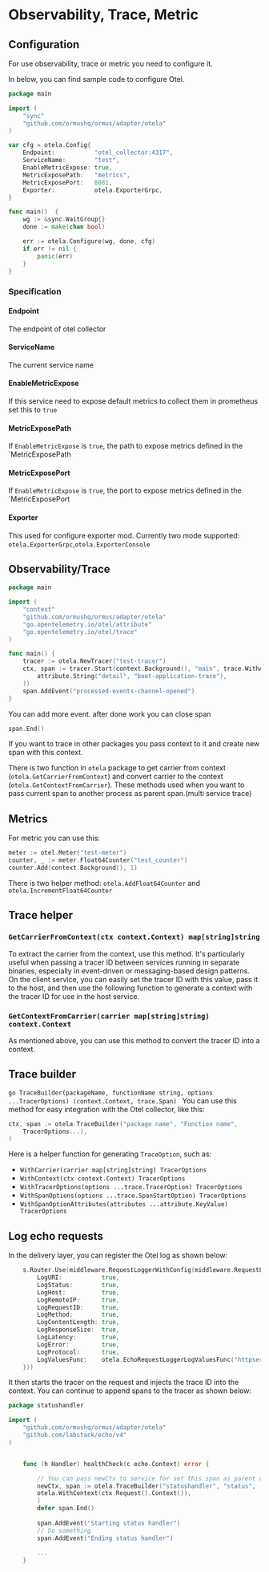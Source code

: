 # Observability, Trace, Metric

## Configuration
For use observability, trace or metric you need to configure it.  

In below, you can find sample code to configure Otel.

```go
package main

import (
	"sync"
	"github.com/ormushq/ormus/adapter/otela"
)

var cfg = otela.Config{
	Endpoint:           "otel_collector:4317",
	ServiceName:        "test",
	EnableMetricExpose: true,
	MetricExposePath:   "metrics",
	MetricExposePort:   8081,
	Exporter:           otela.ExporterGrpc,
}

func main()  {
	wg := &sync.WaitGroup{}
	done := make(chan bool)

	err := otela.Configure(wg, done, cfg)
	if err != nil {
		panic(err)
	}
}

```

### Specification
#### Endpoint
The endpoint of otel collector
#### ServiceName
The current service name
#### EnableMetricExpose
If this service need to expose default metrics to collect them in prometheus set this to `true`
#### MetricExposePath
If `EnableMetricExpose` is `true`, the path to expose metrics defined in the `MetricExposePath
#### MetricExposePort
If `EnableMetricExpose` is `true`, the port to expose metrics defined in the `MetricExposePort
#### Exporter
This used for configure exporter mod. Currently two mode supported: `otela.ExporterGrpc`,`otela.ExporterConsole`


## Observability/Trace

```go
package main

import (
	"context"
	"github.com/ormushq/ormus/adapter/otela"
	"go.opentelemetry.io/otel/attribute"
	"go.opentelemetry.io/otel/trace"
)

func main() {
	tracer := otela.NewTracer("test-tracer")
	ctx, span := tracer.Start(context.Background(), "main", trace.WithAttributes(
		attribute.String("detail", "boot-application-trace"),
	))
	span.AddEvent("processed-events-channel-opened")
}
```
You can add more event. after done work you can close span
```go
span.End()
```
If you want to trace in other packages you pass context to it and create new span with this context.

There is two function in `otela` package to get carrier from context (`otela.GetCarrierFromContext`) and convert carrier to the context (`otela.GetContextFromCarrier`).
These methods used when you want to pass current span to another process as parent span.(multi service trace)

## Metrics

For metric you can use this:
```go
meter := otel.Meter("test-meter")
counter, _ := meter.Float64Counter("test_counter")
counter.Add(context.Background(), 1)
```

There is two helper method: `otela.AddFloat64Counter` and `otela.IncrementFloat64Counter` 


## Trace helper

### `GetCarrierFromContext(ctx context.Context) map[string]string`
To extract the carrier from the context, use this method. It's particularly useful when passing a tracer ID between services running in separate binaries, especially in event-driven or messaging-based design patterns. On the client service, you can easily set the tracer ID with this value, pass it to the host, and then use the following function to generate a context with the tracer ID for use in the host service.

### `GetContextFromCarrier(carrier map[string]string) context.Context`
As mentioned above, you can use this method to convert the tracer ID into a context.


## Trace builder

``go
TraceBuilder(packageName, functionName string, options ...TracerOptions) (context.Context, trace.Span)
``
You can use this method for easy integration with the Otel collector, like this:
```go
ctx, span := otela.TraceBuilder("package name", "Function name",
    TracerOptions...),
)
```
Here is a helper function for generating `TraceOption`, such as:
- `WithCarrier(carrier map[string]string) TracerOptions`
- `WithContext(ctx context.Context) TracerOptions`
- `WithTracerOptions(options ...trace.TracerOption) TracerOptions`
- `WithSpanOptions(options ...trace.SpanStartOption) TracerOptions`
- `WithSpanOptionAttributes(attributes ...attribute.KeyValue) TracerOptions`


## Log echo requests

In the delivery layer, you can register the Otel log as shown below:

```go
    s.Router.Use(middleware.RequestLoggerWithConfig(middleware.RequestLoggerConfig{
		LogURI:           true,
		LogStatus:        true,
		LogHost:          true,
		LogRemoteIP:      true,
		LogRequestID:     true,
		LogMethod:        true,
		LogContentLength: true,
		LogResponseSize:  true,
		LogLatency:       true,
		LogError:         true,
		LogProtocol:      true,
		LogValuesFunc:    otela.EchoRequestLoggerLogValuesFunc("httpserver", "Serve"),
	}))
```
It then starts the tracer on the request and injects the trace ID into the context. You can continue to append spans to the tracer as shown below:

```go
package statushandler

import (
	"github.com/ormushq/ormus/adapter/otela"
	"github.com/labstack/echo/v4"
)


    func (h Handler) healthCheck(c echo.Context) error {

        // You can pass newCtx to service for set this span as parent of spans that start in services 
        newCtx, span := otela.TraceBuilder("statushandler", "status",
        otela.WithContext(ctx.Request().Context()),
        )
        defer span.End()
        
        span.AddEvent("Starting status handler")
        // Do something
        span.AddEvent("Ending status handler")
		
        ...
    }
        
```